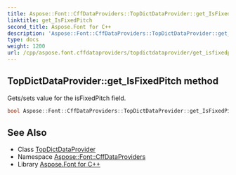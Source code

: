 ```yaml
---
title: Aspose::Font::CffDataProviders::TopDictDataProvider::get_IsFixedPitch method
linktitle: get_IsFixedPitch
second_title: Aspose.Font for C++
description: 'Aspose::Font::CffDataProviders::TopDictDataProvider::get_IsFixedPitch method. Gets/sets value for the isFixedPitch field in C++.'
type: docs
weight: 1200
url: /cpp/aspose.font.cffdataproviders/topdictdataprovider/get_isfixedpitch/
---
```

## TopDictDataProvider::get_IsFixedPitch method


Gets/sets value for the isFixedPitch field.

```cpp
bool Aspose::Font::CffDataProviders::TopDictDataProvider::get_IsFixedPitch()
```

## See Also

* Class [TopDictDataProvider](../)
* Namespace [Aspose::Font::CffDataProviders](../../)
* Library [Aspose.Font for C++](../../../)
